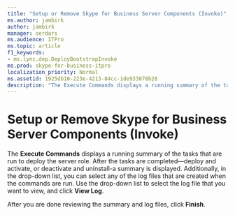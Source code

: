 ```yaml
---
title: "Setup or Remove Skype for Business Server Components (Invoke)"
ms.author: jambirk
author: jambirk
manager: serdars
ms.audience: ITPro
ms.topic: article
f1_keywords:
- ms.lync.dep.DeployBootstrapInvoke
ms.prod: skype-for-business-itpro
localization_priority: Normal
ms.assetid: 1925db10-223e-4213-84cc-1de933878b28
description: "The Execute Commands displays a running summary of the tasks that are run to deploy the server role. After the tasks are completed—deploy and activate, or deactivate and uninstall-a summary is displayed. Additionally, in the drop-down list, you can select any of the log files that are created when the commands are run. Use the drop-down list to select the log file that you want to view, and click View Log."
---
```


# Setup or Remove Skype for Business Server Components (Invoke)
 
The **Execute Commands** displays a running summary of the tasks that are run to deploy the server role. After the tasks are completed—deploy and activate, or deactivate and uninstall-a summary is displayed. Additionally, in the drop-down list, you can select any of the log files that are created when the commands are run. Use the drop-down list to select the log file that you want to view, and click **View Log**.
  
After you are done reviewing the summary and log files, click **Finish**.
  

